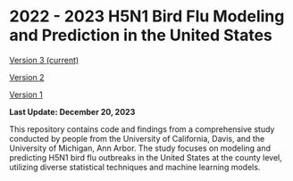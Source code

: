 # 2022 - 2023 H5N1 Bird Flu Modeling and Prediction in the United States

[Version 3 (current)](https://h5n1.gd.edu.kg/)

[Version 2](https://h5n1.gd.edu.kg/version2/)

[Version 1](https://h5n1.gd.edu.kg/version1/)

**Last Update: December 20, 2023**

This repository contains code and findings from a comprehensive study conducted by people from the 
University of California, Davis, and the University of Michigan, Ann Arbor. The study focuses on modeling 
and predicting H5N1 bird flu outbreaks in the United States at the county level, utilizing diverse statistical 
techniques and machine learning models.

